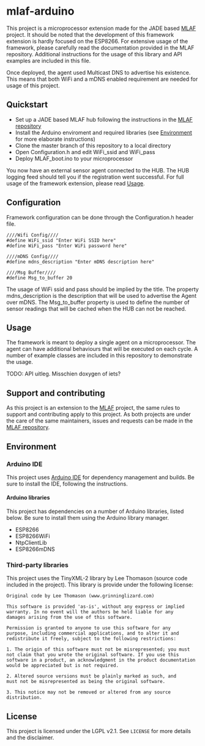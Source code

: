 # mlaf-arduino
This project is a microprocessor extension made for the JADE based [MLAF](https://github.com/MSDA-LifeCycleAgents/mlaf-java) project. It should be noted that the development of this framework extension is hardly focused on the ESP8266. For extensive usage of the framework, please carefully read the documentation provided in the MLAF repository. Additional instructions for the usage of this library and API examples are included in this file.

Once deployed, the agent used Multicast DNS to advertise his existence. This means that both WiFi and a mDNS enabled requirement are needed for usage of this project.

## Quickstart
* Set up a JADE based MLAF hub following the instructions in the [MLAF repository](https://github.com/MSDA-LifeCycleAgents/mlaf-java)
* Install the Arduino enviroment and required libraries (see [Environment](#Environment) for more elaborate instructions)
* Clone the master branch of this repository to a local directory
* Open Configuration.h and edit WiFi_ssid and WiFi_pass
* Deploy MLAF_boot.ino to your microprocessor

You now have an external sensor agent connected to the HUB. The HUB logging feed should tell you if the registration went successful. For full usage of the framework extension, please read [Usage](#Usage).

## Configuration
Framework configuration can be done through the Configuration.h header file.

```
////Wifi Config////
#define WiFi_ssid "Enter WiFi SSID here"
#define WiFi_pass "Enter WiFi password here"

////mDNS Config////
#define mdns_description "Enter mDNS description here"

////Msg Buffer////
#define Msg_to_buffer 20
```

The usage of WiFi ssid and pass should be implied by the title. The property mdns_description is the description that will be used to advertise the Agent over mDNS. The Msg_to_buffer property is used to define the number of sensor readings that will be cached when the HUB can not be reached.

## Usage
The framework is meant to deploy a single agent on a microprocessor. The agent can have additional behaviours that will be executed on each cycle. A number of example classes are included in this repository to demonstrate the usage.

TODO: API uitleg. Misschien doxygen of iets?

## Support and contributing
As this project is an extension to the [MLAF](https://github.com/MSDA-LifeCycleAgents/mlaf-java) project, the same rules to support and contributing apply to this project. As both projects are under the care of the same maintainers, issues and requests can be made in the [MLAF repository](https://github.com/MSDA-LifeCycleAgents/mlaf-java).

## Environment

### Arduino IDE
This project uses [Arduino IDE](https://www.arduino.cc/en/Main/Software) for dependency management and builds. Be sure to install the IDE, following the instructions. 

#### Arduino libraries
This project has dependencies on a number of Arduino libraries, listed below. Be sure to install them using the Arduino library manager.
* ESP8266
* ESP8266WiFi
* NtpClientLib
* ESP8266mDNS

### Third-party libraries
This project uses the TinyXML-2 library by Lee Thomason (source code included in the project). This library is provide under the following license:

```
Original code by Lee Thomason (www.grinninglizard.com)

This software is provided 'as-is', without any express or implied
warranty. In no event will the authors be held liable for any
damages arising from the use of this software.

Permission is granted to anyone to use this software for any
purpose, including commercial applications, and to alter it and
redistribute it freely, subject to the following restrictions:

1. The origin of this software must not be misrepresented; you must
not claim that you wrote the original software. If you use this
software in a product, an acknowledgment in the product documentation
would be appreciated but is not required.

2. Altered source versions must be plainly marked as such, and
must not be misrepresented as being the original software.

3. This notice may not be removed or altered from any source
distribution.
```

## License
This project is licensed under the LGPL v2.1. See `LICENSE` for more details and the disclaimer.

